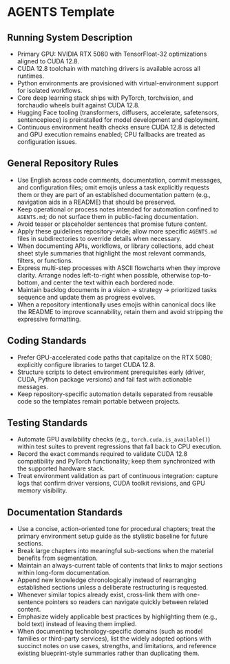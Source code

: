 # AGENTS Template

## Running System Description
- Primary GPU: NVIDIA RTX 5080 with TensorFloat-32 optimizations aligned to CUDA 12.8.
- CUDA 12.8 toolchain with matching drivers is available across all runtimes.
- Python environments are provisioned with virtual-environment support for isolated workflows.
- Core deep learning stack ships with PyTorch, torchvision, and torchaudio wheels built against CUDA 12.8.
- Hugging Face tooling (transformers, diffusers, accelerate, safetensors, sentencepiece) is preinstalled for model development and deployment.
- Continuous environment health checks ensure CUDA 12.8 is detected and GPU execution remains enabled; CPU fallbacks are treated as configuration issues.

## General Repository Rules
- Use English across code comments, documentation, commit messages, and configuration files; omit emojis unless a task explicitly requests them or they are part of an established documentation pattern (e.g., navigation aids in a README) that should be preserved.
- Keep operational or process notes intended for automation confined to `AGENTS.md`; do not surface them in public-facing documentation.
- Avoid teaser or placeholder sentences that promise future content.
- Apply these guidelines repository-wide; allow more specific `AGENTS.md` files in subdirectories to override details when necessary.
- When documenting APIs, workflows, or library collections, add cheat sheet style summaries that highlight the most relevant commands, filters, or functions.
- Express multi-step processes with ASCII flowcharts when they improve clarity. Arrange nodes left-to-right when possible, otherwise top-to-bottom, and center the text within each bordered node.
- Maintain backlog documents in a vision → strategy → prioritized tasks sequence and update them as progress evolves.
- When a repository intentionally uses emojis within canonical docs like the README to improve scannability, retain them and avoid stripping the expressive formatting.

## Coding Standards
- Prefer GPU-accelerated code paths that capitalize on the RTX 5080; explicitly configure libraries to target CUDA 12.8.
- Structure scripts to detect environment prerequisites early (driver, CUDA, Python package versions) and fail fast with actionable messages.
- Keep repository-specific automation details separated from reusable code so the templates remain portable between projects.

## Testing Standards
- Automate GPU availability checks (e.g., `torch.cuda.is_available()`) within test suites to prevent regressions that fall back to CPU execution.
- Record the exact commands required to validate CUDA 12.8 compatibility and PyTorch functionality; keep them synchronized with the supported hardware stack.
- Treat environment validation as part of continuous integration: capture logs that confirm driver versions, CUDA toolkit revisions, and GPU memory visibility.

## Documentation Standards
- Use a concise, action-oriented tone for procedural chapters; treat the primary environment setup guide as the stylistic baseline for future sections.
- Break large chapters into meaningful sub-sections when the material benefits from segmentation.
- Maintain an always-current table of contents that links to major sections within long-form documentation.
- Append new knowledge chronologically instead of rearranging established sections unless a deliberate restructuring is requested.
- Whenever similar topics already exist, cross-link them with one-sentence pointers so readers can navigate quickly between related content.
- Emphasize widely applicable best practices by highlighting them (e.g., bold text) instead of leaving them implied.
- When documenting technology-specific domains (such as model families or third-party services), list the widely adopted options with succinct notes on use cases, strengths, and limitations, and reference existing blueprint-style summaries rather than duplicating them.
